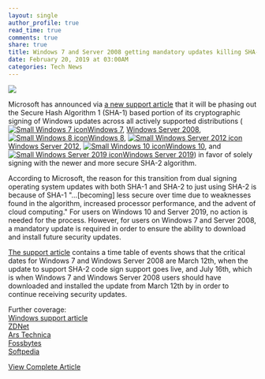 ```yaml
---
layout: single
author_profile: true
read_time: true
comments: true
share: true
title: Windows 7 and Server 2008 getting mandatory updates killing SHA-1 patches
date: February 20, 2019 at 03:00AM
categories: Tech News
---
```

<img class="align-center" src="%20http://d2.alternativeto.net/dist/icons/windows-7_94498.png?width=36&amp;height=36&amp;mode=crop&amp;upscale=false">
<p><p>Microsoft has announced via <a href="https://support.microsoft.com/en-us/help/4472027/2019-sha-2-code-signing-support-requirement-for-windows-and-wsus" rel="nofollow">a new support article</a> that it will be phasing out the Secure Hash Algorithm 1 (SHA-1) based portion of its cryptographic signing of Windows updates across all actively supported distributions (<a href='//alternativeto.net/software/windows-7/'><img alt='Small Windows 7 icon' class='mini-app-icon' src='//d2.alternativeto.net/dist/icons/windows-7_94498.png?width=36&height=36&mode=crop&upscale=false' />Windows 7</a>, <a href='//alternativeto.net/software/windows-server-2008-r2/'>Windows Server 2008</a>, <a href='//alternativeto.net/software/windows-8/'><img alt='Small Windows 8 icon' class='mini-app-icon' src='//d2.alternativeto.net/dist/icons/windows-8_33098.png?width=36&height=36&mode=crop&upscale=false' />Windows 8</a>, <a href='//alternativeto.net/software/windows-server-8/'><img alt='Small Windows Server 2012 icon' class='mini-app-icon' src='//d2.alternativeto.net/dist/icons/windows-server-8_100971.png?width=36&height=36&mode=crop&upscale=false' />Windows Server 2012</a>, <a href='//alternativeto.net/software/windows-10/'><img alt='Small Windows 10 icon' class='mini-app-icon' src='//d2.alternativeto.net/dist/icons/windows-10_82838.png?width=36&height=36&mode=crop&upscale=false' />Windows 10</a>, and <a href='//alternativeto.net/software/windows-server-2019/'><img alt='Small Windows Server 2019 icon' class='mini-app-icon' src='//d2.alternativeto.net/dist/icons/windows-server-2019_123104.png?width=36&height=36&mode=crop&upscale=false' />Windows Server 2019</a>) in favor of solely signing with the newer and more secure SHA-2 algorithm.</p>
<p>According to Microsoft, the reason for this transition from dual signing operating system updates with both SHA-1 and SHA-2 to just using SHA-2 is because of SHA-1 &quot;...[becoming] less secure over time due to weaknesses found in the algorithm, increased processor performance, and the advent of cloud computing.&quot; For users on Windows 10 and Server 2019, no action is needed for the process. However, for users on Windows 7 and Server 2008, a mandatory update is required in order to ensure the ability to download and install future security updates.</p>
<p><a href="https://support.microsoft.com/en-us/help/4472027/2019-sha-2-code-signing-support-requirement-for-windows-and-wsus" rel="nofollow">The support article</a> contains a time table of events shows that the critical dates for Windows 7 and Windows Server 2008 are March 12th, when the update to support SHA-2 code sign support goes live, and July 16th, which is when Windows 7 and Windows Server 2008 users should have downloaded and installed the update from March 12th by in order to continue receiving security updates.</p>
<p>Further coverage:<br />
<a href="https://support.microsoft.com/en-us/help/4472027/2019-sha-2-code-signing-support-requirement-for-windows-and-wsus" rel="nofollow">Windows support article</a><br />
<a href="https://www.zdnet.com/article/windows-7-users-you-need-sha-2-support-or-no-windows-updates-after-july-2019/" rel="nofollow">ZDNet</a><br />
<a href="https://arstechnica.com/gadgets/2019/02/mandatory-update-coming-to-windows-7-2008-to-kill-off-weak-update-hashes/" rel="nofollow">Ars Technica</a><br />
<a href="https://fossbytes.com/windows-7-users-sha-2-update-march-microsoft/" rel="nofollow">Fossbytes</a><br />
<a href="https://news.softpedia.com/news/microsoft-to-release-must-have-sha-2-update-for-windows-7-next-month-524991.shtml" rel="nofollow">Softpedia</a></p>
</p>
<a class="btn btn--info" href="https://alternativeto.net/news/2019/2/windows-7-and-server-2008-getting-mandatory-updates-killing-sha-1-patches">View Complete Article</a>